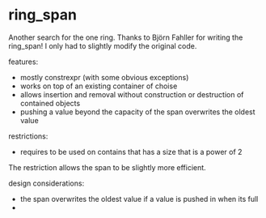 # ring_span

Another search for the one ring.
Thanks to Björn Fahller for writing the ring_span! I only had to slightly modify the original code.

features:

* mostly constrexpr (with some obvious exceptions)
* works on top of an existing container of choise
* allows insertion and removal without construction or destruction of contained objects
* pushing a value beyond the capacity of the span overwrites the oldest value

restrictions:

* requires to be used on contains that has a size that is a power of 2

The restriction allows the span to be slightly more efficient.

design considerations:

* the span overwrites the oldest value if a value is pushed in when its full
* 

